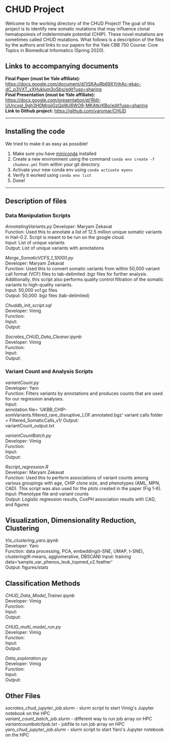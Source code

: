 # CHUD Project

Welcome to the working directory of the CHUD Project! The goal of this project is to identify new somatic mutations that may influence clonal hematopoiesis of indeterminate potential (CHIP). These novel mutations are sometimes called CHUD mutations. What follows is a description of the files by the authors and links to our papers for the Yale CBB 750 Course: Core Topics in Biomedical Informatics (Spring 2020).

## Links to accompanying documents

**Final Paper (must be Yale affiliate):**  https://docs.google.com/document/d/1iSKAuRb69XYnhAc-ekac-dC_p3VXT_xXHuklum3oSbs/edit?usp=sharing   
**Final Presentation (must be Yale affiliate):** https://docs.google.com/presentation/d/1RdI-UUncxgI_9gh3H0MrojjGzQpWJ6WO9-MKAtkrKBo/edit?usp=sharing    
**Link to Github project:** https://github.com/yaromar/CHUD    

------

## Installing the code

We tried to make it as easy as possible!  

1. Make sure you have [miniconda](https://docs.conda.io/projects/conda/en/latest/user-guide/install/) installed 
2. Create a new environment using the command `conda env create -f chudenv.yml` from within your git directory.
3. Activate your new conda env using `conda activate myenv` 
4. Verify it worked using `conda env list`    
5. Done!   

-----

## Description of files

### Data Manipulation Scripts 

_AnnotatingVariants.py_
Developer: Maryam Zekavat  
Function: Used this to annotate a list of 12.5 million unique somatic variants in Hail-0.2. Script is meant to be run on the google cloud.  
Input: List of unique variants  
Output: List of unique variants with annotations    

_Merge_SomaticVCFS_1_10000.py_  
Developer: Maryam Zekavat  
Function: Used this to convert somatic variants from within 50,000 variant call format (VCF) files to tab-delimited .bgz files for further analysis. Additionally, this script also performs quality control filtration of the somatic variants to high-quality variants.    
Input: 50,000 vcf.gz files  
Output: 50,000 .bgz files (tab-delimited)   

_Chuddb_init_script.sql_  
Developer: Vimig   
Function:   
Input:  
Output:    

_Socrates_CHUD_Data_Cleaner.ipynb_     
Developer: Vimig   
Function:   
Input:  
Output:    

### Variant Count and Analysis Scripts 

_variantCount.py_   
Developer: Yaro  
Function: Filters variants by annotations and produces counts that are used for our regression analyses.  
Input:   
annotation file= 
‘UKBB_CHIP-somVariants.filtered_rare_disruptive_LOF.annotated.bgz’
        variant calls folder = 
            Filtered_SomaticCalls_v1/
Output:  
variantCount_output.txt    

_variantCountBatch.py_   
Developer: Vimig  
Function:  
Input:  
Output:   

_Rscript_regression.R_  
Developer: Maryam Zekavat  
Function: Used this to perform associations of variant counts among various groupings with age, CHIP clone size, and phenotypes (AML, MPN, CAD). This script was also used for the plots created in the paper (Fig 1-6).
Input: Phenotype file and variant counts  
Output: Logistic regression results, CoxPH association results with CAD, and figures   

## Visualization, Dimensionality Reduction, Clustering

_Vis_clustering_yaro.ipynb_  
Developer: Yaro  
Function: data processing, PCA, embedding(t-SNE, UMAP, t-SNE), clustering(K-means, agglomerative, DBSCAN)
Input: training data=’sample_var_phenos_leuk_topmed_v2.feather’  
Output: figures/stats  

## Classification Methods

_CHUD_Data_Model_Trainer.ipynb_     
Developer: Vimig   
Function:   
Input:  
Output:    

_CHUD_multi_model_run.py_    
Developer: Vimig   
Function:   
Input:  
Output:    


_Data_exploration.py_  
Developer: Vimig  
Function:  
Input:  
Output:    

## Other Files

_socrates_chud_jupyter_job.slurm_ - slurm script to start Vimig's Jupyter notebook on the HPC   
_variant_count_batch_job.slurm_ - different way to run job array on HPC     
_variantcountbatchjob.txt_ - jobfile to run job array on HPC     
_yaro_chud_jupyter_job.slurm_ - slurm script to start Yaro's Jupyter notebook on the HPC


